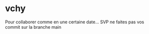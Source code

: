 # vchy
Pour collaborer comme en une certaine date...
SVP ne faites pas vos commit sur la branche main
